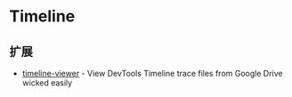# Timeline

## 扩展

- [timeline-viewer](https://github.com/ChromeDevTools/timeline-viewer) - View DevTools Timeline trace files from Google Drive wicked easily
